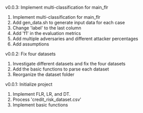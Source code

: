 
v0.0.3: Implement multi-classification for main_flr 

1. Implement multi-classification for main_flr
2. Add gen_data.sh to generate input data for each case
3. Change 'label' to the last column
4. Add 'f1' in the evaluation metrics
5. Add multiple adversaries and different attacker percentages
6. Add assumptions 



v0.0.2: Fix four datasets 

1. Investigate different datasets and fix the four datasets
2. Add the basic functions to parse each dataset
3. Reorganize the dataset folder


v0.0.1: Initialize project

1. Implement FLR, LR, and DT. 
2. Process 'credit_risk_dataset.csv'
3. Implement basic functions

